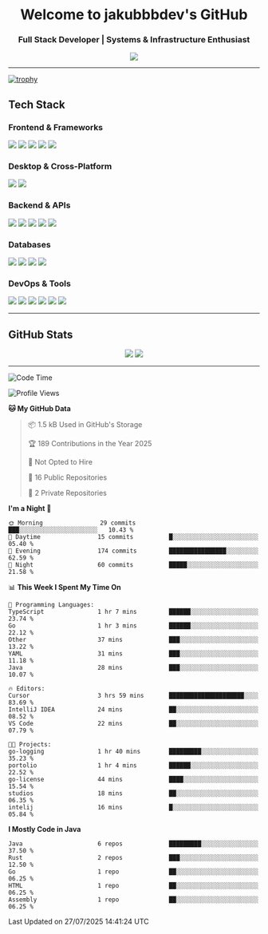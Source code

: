 
<h1 align="center">Welcome to jakubbbdev's GitHub</h1>
<h3 align="center">Full Stack Developer | Systems & Infrastructure Enthusiast</h3>

<p align="center">
  <img src="https://readme-typing-svg.herokuapp.com?font=Fira+Code&duration=3000&pause=1000&center=true&vCenter=true&width=435&lines=Open+Source+Enthusiast;Frontend+%7C+Backend+%7C+DevOps;Always+Learning+%26+Building" />
</p>

---

[![trophy](https://github-profile-trophy.vercel.app/?username=jakubbbdev&margin-w=15&theme=darkhub&no-bg=true&no-frame=true)](https://github.com/ryo-ma/github-profile-trophy)

## Tech Stack



### Frontend & Frameworks
<div align="left"> <img src="https://img.shields.io/badge/React-61DAFB?style=for-the-badge&logo=react&logoColor=black"/> <img src="https://img.shields.io/badge/Next.js-000000?style=for-the-badge&logo=next.js&logoColor=white"/> <img src="https://img.shields.io/badge/Svelte-FF3E00?style=for-the-badge&logo=svelte&logoColor=white"/> <img src="https://img.shields.io/badge/Tailwind_CSS-38B2AC?style=for-the-badge&logo=tailwind-css&logoColor=white"/> <img src="https://img.shields.io/badge/Vite-646CFF?style=for-the-badge&logo=vite&logoColor=white"/> </div>

### Desktop & Cross-Platform
<div align="left"> <img src="https://img.shields.io/badge/Tauri-0A1014?style=for-the-badge&logo=tauri&logoColor=white"/> <img src="https://img.shields.io/badge/Electron-47848F?style=for-the-badge&logo=electron&logoColor=white"/> </div>

### Backend & APIs
<div align="left"> <img src="https://img.shields.io/badge/Spring_Boot-6DB33F?style=for-the-badge&logo=spring-boot&logoColor=white"/> <img src="https://img.shields.io/badge/FastAPI-009688?style=for-the-badge&logo=fastapi&logoColor=white"/> <img src="https://img.shields.io/badge/Express-000000?style=for-the-badge&logo=express&logoColor=white"/> <img src="https://img.shields.io/badge/Node.js-339933?style=for-the-badge&logo=node.js&logoColor=white"/> <img src="https://img.shields.io/badge/Go-00ADD8?style=for-the-badge&logo=go&logoColor=white"/> </div>

### Databases
<div align="left"> <img src="https://img.shields.io/badge/PostgreSQL-4169E1?style=for-the-badge&logo=postgresql&logoColor=white"/> <img src="https://img.shields.io/badge/MySQL-005C84?style=for-the-badge&logo=mysql&logoColor=white"/> <img src="https://img.shields.io/badge/MongoDB-13aa52?style=for-the-badge&logo=mongodb&logoColor=white"/> <img src="https://img.shields.io/badge/Redis-DC382D?style=for-the-badge&logo=redis&logoColor=white"/> </div>

### DevOps & Tools
<div align="left"> <img src="https://img.shields.io/badge/Docker-2496ED?style=for-the-badge&logo=docker&logoColor=white"/> <img src="https://img.shields.io/badge/Kubernetes-326CE5?style=for-the-badge&logo=kubernetes&logoColor=white"/> <img src="https://img.shields.io/badge/GitHub_Actions-2088FF?style=for-the-badge&logo=githubactions&logoColor=white"/> <img src="https://img.shields.io/badge/Nginx-009639?style=for-the-badge&logo=nginx&logoColor=white"/> <img src="https://img.shields.io/badge/Linux-FCC624?style=for-the-badge&logo=linux&logoColor=black"/> <img src="https://img.shields.io/badge/Ubuntu-E95420?style=for-the-badge&logo=ubuntu&logoColor=white"/> </div>

---

## GitHub Stats

<div align="center">
  <img src="https://github-readme-stats.vercel.app/api?username=jakubbbdev&theme=dark&area=true&order=5&hide_border=true&hide_title=true" />
  <img src="https://github-readme-streak-stats.herokuapp.com/?user=jakubbbdev&theme=dark&area=true&order=5&hide_border=true&hide_title=true" />
</div>

---

<!--START_SECTION:waka-->
![Code Time](http://img.shields.io/badge/Code%20Time-4%20hrs%2048%20mins-blue)

![Profile Views](http://img.shields.io/badge/Profile%20Views-182-blue)

**🐱 My GitHub Data** 

> 📦 1.5 kB Used in GitHub's Storage 
 > 
> 🏆 189 Contributions in the Year 2025
 > 
> 🚫 Not Opted to Hire
 > 
> 📜 16 Public Repositories 
 > 
> 🔑 2 Private Repositories 
 > 
**I'm a Night 🦉** 

```text
🌞 Morning                29 commits          ███░░░░░░░░░░░░░░░░░░░░░░   10.43 % 
🌆 Daytime                15 commits          █░░░░░░░░░░░░░░░░░░░░░░░░   05.40 % 
🌃 Evening                174 commits         ████████████████░░░░░░░░░   62.59 % 
🌙 Night                  60 commits          █████░░░░░░░░░░░░░░░░░░░░   21.58 % 
```


📊 **This Week I Spent My Time On** 

```text
💬 Programming Languages: 
TypeScript               1 hr 7 mins         ██████░░░░░░░░░░░░░░░░░░░   23.74 % 
Go                       1 hr 3 mins         ██████░░░░░░░░░░░░░░░░░░░   22.12 % 
Other                    37 mins             ███░░░░░░░░░░░░░░░░░░░░░░   13.22 % 
YAML                     31 mins             ███░░░░░░░░░░░░░░░░░░░░░░   11.18 % 
Java                     28 mins             ███░░░░░░░░░░░░░░░░░░░░░░   10.07 % 

🔥 Editors: 
Cursor                   3 hrs 59 mins       █████████████████████░░░░   83.69 % 
IntelliJ IDEA            24 mins             ██░░░░░░░░░░░░░░░░░░░░░░░   08.52 % 
VS Code                  22 mins             ██░░░░░░░░░░░░░░░░░░░░░░░   07.79 % 

🐱‍💻 Projects: 
go-logging               1 hr 40 mins        █████████░░░░░░░░░░░░░░░░   35.23 % 
portolio                 1 hr 4 mins         ██████░░░░░░░░░░░░░░░░░░░   22.52 % 
go-license               44 mins             ████░░░░░░░░░░░░░░░░░░░░░   15.54 % 
studios                  18 mins             ██░░░░░░░░░░░░░░░░░░░░░░░   06.35 % 
intelij                  16 mins             █░░░░░░░░░░░░░░░░░░░░░░░░   05.84 % 
```

**I Mostly Code in Java** 

```text
Java                     6 repos             █████████░░░░░░░░░░░░░░░░   37.50 % 
Rust                     2 repos             ███░░░░░░░░░░░░░░░░░░░░░░   12.50 % 
Go                       1 repo              ██░░░░░░░░░░░░░░░░░░░░░░░   06.25 % 
HTML                     1 repo              ██░░░░░░░░░░░░░░░░░░░░░░░   06.25 % 
Assembly                 1 repo              ██░░░░░░░░░░░░░░░░░░░░░░░   06.25 % 
```




 Last Updated on 27/07/2025 14:41:24 UTC
<!--END_SECTION:waka-->

